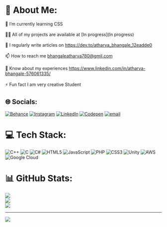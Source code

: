 # 💫 About Me:
🌱 I’m currently learning CSS<br><br>👨‍💻 All of my projects are available at [In progress](In progress)<br><br>📝 I regularly write articles on https://dev.to/atharva_bhangale_12eadde0<br><br>📫 How to reach me bhangaleatharva780@gmil.com<br><br>📄 Know about my experiences https://www.linkedin.com/in/atharva-bhangale-576061335/<br><br>⚡ Fun fact I am very creative Student


## 🌐 Socials:
[![Behance](https://img.shields.io/badge/Behance-1769ff?logo=behance&logoColor=white)](https://behance.net/https://www.behance.net/atharvabhangale1) [![Instagram](https://img.shields.io/badge/Instagram-%23E4405F.svg?logo=Instagram&logoColor=white)](https://instagram.com/atharvaa.s) [![LinkedIn](https://img.shields.io/badge/LinkedIn-%230077B5.svg?logo=linkedin&logoColor=white)](https://linkedin.com/in/atharva-bhangale-576061335) [![Codepen](https://img.shields.io/badge/Codepen-000000?logo=codepen&logoColor=white)](https://codepen.io/https://codepen.io/Atharva-del-byte) [![email](https://img.shields.io/badge/Email-D14836?logo=gmail&logoColor=white)](mailto:bhangaleatharva3@gmail.com) 

# 💻 Tech Stack:
![C++](https://img.shields.io/badge/c++-%2300599C.svg?style=for-the-badge&logo=c%2B%2B&logoColor=white) ![C](https://img.shields.io/badge/c-%2300599C.svg?style=for-the-badge&logo=c&logoColor=white) ![C#](https://img.shields.io/badge/c%23-%23239120.svg?style=for-the-badge&logo=csharp&logoColor=white) ![HTML5](https://img.shields.io/badge/html5-%23E34F26.svg?style=for-the-badge&logo=html5&logoColor=white) ![JavaScript](https://img.shields.io/badge/javascript-%23323330.svg?style=for-the-badge&logo=javascript&logoColor=%23F7DF1E) ![PHP](https://img.shields.io/badge/php-%23777BB4.svg?style=for-the-badge&logo=php&logoColor=white) ![CSS3](https://img.shields.io/badge/css3-%231572B6.svg?style=for-the-badge&logo=css3&logoColor=white) ![Unity](https://img.shields.io/badge/unity-%23000000.svg?style=for-the-badge&logo=unity&logoColor=white) ![AWS](https://img.shields.io/badge/AWS-%23FF9900.svg?style=for-the-badge&logo=amazon-aws&logoColor=white) ![Google Cloud](https://img.shields.io/badge/GoogleCloud-%234285F4.svg?style=for-the-badge&logo=google-cloud&logoColor=white)
# 📊 GitHub Stats:
![](https://github-readme-stats.vercel.app/api?username=Atharva-del-byte&theme=dark&hide_border=false&include_all_commits=false&count_private=false)<br/>
![](https://nirzak-streak-stats.vercel.app/?user=Atharva-del-byte&theme=dark&hide_border=false)<br/>
![](https://github-readme-stats.vercel.app/api/top-langs/?username=Atharva-del-byte&theme=dark&hide_border=false&include_all_commits=false&count_private=false&layout=compact)

---
[![](https://visitcount.itsvg.in/api?id=Atharva-del-byte&icon=0&color=0)](https://visitcount.itsvg.in)

<!-- Proudly created with GPRM ( https://gprm.itsvg.in ) -->
